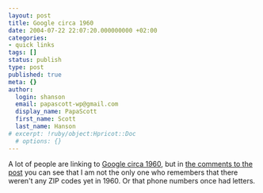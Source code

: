 ```yaml
---
layout: post
title: Google circa 1960
date: 2004-07-22 22:07:20.000000000 +02:00
categories:
- quick links
tags: []
status: publish
type: post
published: true
meta: {}
author:
  login: shanson
  email: papascott-wp@gmail.com
  display_name: PapaScott
  first_name: Scott
  last_name: Hanson
# excerpt: !ruby/object:Hpricot::Doc
  # options: {}
---
```

<p>A lot of people are linking to <a href="http://fury.com/images/weblog/google_circa_1960.jpg">Google circa 1960</a>, but in <a href="http://fury.com/article/2037.php">the comments to the post</a> you can see that I am not the only one who remembers that there weren't any ZIP codes yet in 1960. Or that phone numbers once had letters.</p>
